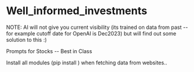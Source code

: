 # Well_informed_investments

NOTE: AI will not give you current visibility (its trained on data from past -- for example cutoff date for OpenAI is Dec2023) but will find out some solution to this :)

Prompts for Stocks -- Best in Class

Install all modules (pip install <missing module>) when fetching data from websites..
